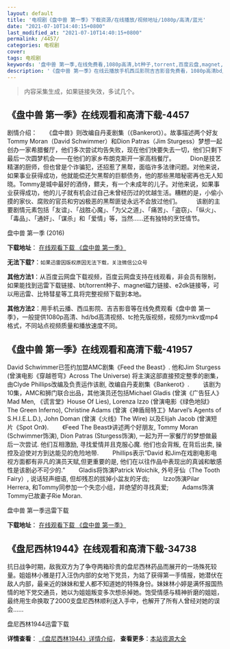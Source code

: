 ```yaml
---
layout: default
title: '电视剧《盘中兽 第一季》下载资源/在线播放/视频地址/1080p/高清/蓝光'
date: "2021-07-10T14:40:15+0800"
last_modified_at: "2021-07-10T14:40:15+0800"
permalink: /4457/
categories: 电视剧
cover:
tags: 电视剧
keywords: '盘中兽 第一季,在线免费看,1080p高清,bt种子,torrent,百度云盘,magnet,磁力链,迅雷下载资源'
description: '《盘中兽 第一季》在线云播放手机西瓜影院吉吉影音免费看，1080p高清bd/hd未删减完整版和tc抢先枪版，mkv/mp4格式，附带bt/torrent种子、magnet/磁力链、百度云盘、网盘资源迅雷下载链接'
---
```


>内容采集生成，如果链接失效，多试几个。


## 《盘中兽 第一季》在线观看和高清下载-4457

剧情介绍：　　《盘中兽》则改编自丹麦剧集（《Bankerot》）。故事描述两个好友Tommy Moran（David Schwimmer）和Dion Patras（Jim Sturgess）梦想一起创办一家希腊餐厅，他们多次尝试均告失败，现在他们快要失去一切，他们只剩下最后一次圆梦机会——在他们的家乡布朗克斯开一家高档餐厅。   　　Dion是技艺精湛的厨师，但也曾是个诈骗犯，还招惹了黑帮，面临许多法律问题。对他来说，如果事业获得成功，他就能偿还欠黑帮的巨额债务，他的那些黑暗秘密再也无人知晓。Tommy是城中最好的酒侍，鳏夫，有一个未成年的儿子。对他来说，如果事业获得成功，他的儿子就有机会过自己未曾经历过的优越生活。糟糕的是，小偷小摸的家伙、腐败的官员和穷凶极恶的黑帮匪徒永远不会放过他们。  　　该剧的主要剧情元素包括「友谊」、「战胜心魔」、「为父之道」、「痛苦」、「盗窃」、「纵火」、「毒品」、「通奸」、「谋杀」和「爱情」等，当然……还有独特的烹饪情节。


盘中兽 第一季 (2016)

**下载地址**： [在线观看下载 《盘中兽 第一季》](https://www.btbtdy.me/btdy/dy5962.html) 


**无法下载?**：`如果迅雷因版权原因无法下载，关注微信公众号 `

**其他方法1**：从百度云网盘下载视频，百度云网盘支持在线观看，非会员有限制，如果能找到迅雷下载链接、bt/torrent种子、magnet磁力链接、e2dk链接等，可以用迅雷、比特彗星等工具将完整视频下载到本地。

**其他方法2**：用手机云播、西瓜影院、吉吉影音等在线免费观看《盘中兽 第一季》，一般提供1080p高清、hd/bd高清视频、tc抢先版视频，视频为mkv或mp4格式，不同站点视频质量和播放速度不同。


## 《盘中兽 第一季》在线观看和高清下载-41957

David Schwimmer已签约加盟AMC剧集《Feed the Beast》. 他和Jim Sturgess (曾演电影《穿越苍穹》Across The Universe) 将主演这部直接预定整季的剧集，由Clyde Phillips改编及负责运作该剧, 改编自丹麦剧集《Bankerot》. 　　该剧为10集，AMC和狮门联合出品，其他演员还包括Michael Gladis (曾演《广告狂人》Mad Men, 《谎言堂》House Of Lies), Lorenza Izzo (曾演电影《绿色地狱》The Green Inferno), Christine Adams (曾演《神盾局特工》Marvel’s Agents of S.H.I.E.L.D.), John Doman (曾演《火线》The Wire) 以及Elijah Jacob (曾演短片《Spot On》). 　　《Feed The Beast》讲述两个好朋友, Tommy Moran (Schwimmer饰演), Dion Patras (Sturgess饰演), 一起为开一家餐厅的梦想做最后一次尝试. 他们互相激励, 寻找爱情并且克服心魔. 他们也会背叛, 在背后出卖, 操控及迫使对方到达能见的危险地带. 　　Phillips表示“David 和Jim在戏剧电影电视方面都有非凡的演员天赋,但更重要的是, 他们在以往作品中表现出的真诚和敏感性是该剧必不可少的.” 　　Gladis将饰演Patrick Woichik, 外号牙仙（The Tooth Fairy）, 说话轻声细语, 但却残忍的拔掉小盆友的牙齿; 　　Izzo饰演Pilar Herrera, 和Tommy同参加一个失恋小组，并绝望的寻找真爱; 　　Adams饰演Tommy已故妻子Rie Moran.


盘中兽 第一季迅雷下载

**下载地址**： [在线观看下载 《盘中兽 第一季》](https://www.993dy.com//vod-detail-id-10147.html) 


## 《盘尼西林1944》在线观看和高清下载-34738

抗日战争时期，敌我双方为了争夺两箱珍贵的盘尼西林药品而展开的一场殊死较量。姐姐林小雅是打入汪伪内部的女地下党员，为姑了获得第一手情报，她潜伏在敌人内部，最亲近的妹妹和爱人都不知道她的特殊身份。妹妹林小婷是满怀报国热情的地下党交通员，她以为姐姐叛变多次想杀掉她。饱受情感与精神折磨的姐姐，最终用生命换取了2000支盘尼西林顺利送入手中，也解开了所有人曾经对她的误会&hellip;…


盘尼西林1944迅雷下载

**详情查看**： [《盘尼西林1944》详情介绍](/movie/34738/)， **查看更多**：[本站资源大全](/movie/t/all/)

